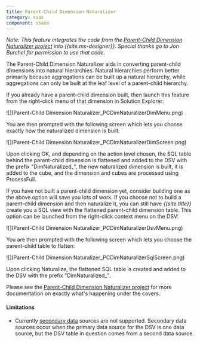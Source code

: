 ```yaml
---
title: Parent-Child Dimension Naturalizer
category: ssas
component: ssasm
---
```


_Note: This feature integrates the code from the [Parent-Child Dimension Naturalizer project](http://www.codeplex.com/PCDimNaturalize) into {{site.ms-designer}}. Special thanks go to Jon Burchel for permission to use that code._

The Parent-Child Dimension Naturalizer aids in converting parent-child dimensions into natural hierarchies. Natural hierarchies perform better primarily because aggregations can be built up a natural hierarchy, while aggregations can only be built at the leaf level of a parent-child hierarchy.

If you already have a parent-child dimension built, then launch this feature from the right-click menu of that dimension in Solution Explorer:

![](Parent-Child Dimension Naturalizer_PCDimNaturalizerDimMenu.png)

You are then prompted with the following screen which lets you choose exactly how the naturalized dimension is built:

![](Parent-Child Dimension Naturalizer_PCDimNaturalizerDimScreen.png)

Upon clicking OK, and depending on the action level chosen, the SQL table behind the parent-child dimension is flattened and added to the DSV with the prefix "DimNaturalized_", the new naturalized dimension is built, it is added to the cube, and the dimension and cubes are processed using ProcessFull.


If you have not built a parent-child dimension yet, consider building one as the above option will save you lots of work. If you choose not to build a parent-child dimension and then naturalize it, you can still have *{{site.title}}* create you a SQL view with the flattened parent-child dimension table. This option can be launched from the right-click context menu on the DSV:

![](Parent-Child Dimension Naturalizer_PCDimNaturalizerDsvMenu.png)

You are then prompted with the following screen which lets you choose the parent-child table to flatten:

![](Parent-Child Dimension Naturalizer_PCDimNaturalizerSqlScreen.png)

Upon clicking Naturalize, the flattened SQL table is created and added to the DSV with the prefix "DimNaturalized_".


Please see the [Parent-Child Dimension Naturalizer project](http://www.codeplex.com/PCDimNaturalize) for more documentation on exactly what's happening under the covers.

#### Limitations

* Currently [secondary data](http://bidshelper.codeplex.com/workitem/33081) sources are not supported. Secondary data sources occur when the primary data source for the DSV is one data source, but the DSV table in question comes from a second data source.
